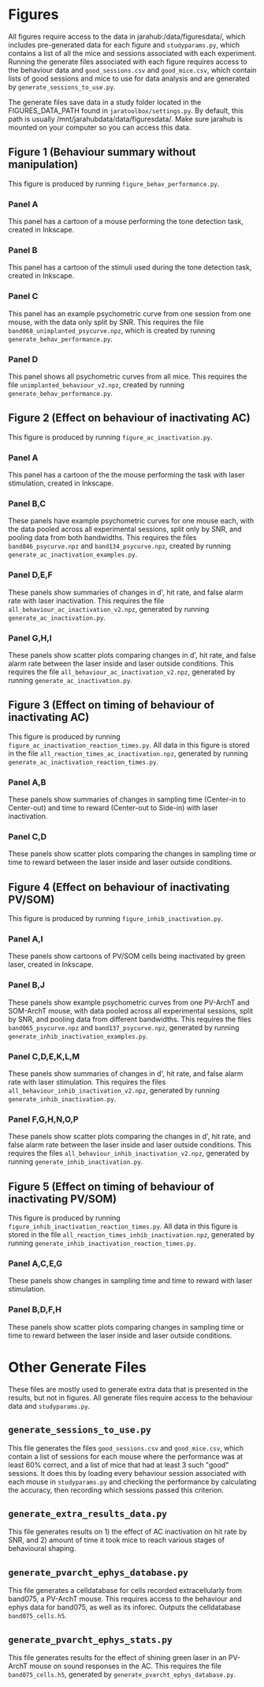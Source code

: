 # Figures
All figures require access to the data in jarahub:/data/figuresdata/, which includes pre-generated data for each figure and `studyparams.py`, which contains a list of all the mice and sessions associated with each experiment. Running the generate files associated with each figure requires access to the behaviour data and `good_sessions.csv` and `good_mice.csv`, which contain lists of good sessions and mice to use for data analysis and are generated by `generate_sessions_to_use.py`.

The generate files save data in a study folder located in the FIGURES_DATA_PATH found in `jaratoolbox/settings.py`. By default, this path is usually /mnt/jarahubdata/data/figuresdata/. Make sure jarahub is mounted on your computer so you can access this data.

## Figure 1 (Behaviour summary without manipulation)
This figure is produced by running `figure_behav_performance.py`.

### Panel A
This panel has a cartoon of a mouse performing the tone detection task, created in Inkscape.
### Panel B
This panel has a cartoon of the stimuli used during the tone detection task, created in Inkscape.
### Panel C
This panel has an example psychometric curve from one session from one mouse, with the data only split by SNR. This requires the file `band068_unimplanted_psycurve.npz`, which is created by running `generate_behav_performance.py`.
### Panel D
This panel shows all psychometric curves from all mice. This requires the file `unimplanted_behaviour_v2.npz`, created by running `generate_behav_performance.py`.

## Figure 2 (Effect on behaviour of inactivating AC)
This figure is produced by running `figure_ac_inactivation.py`.

### Panel A
This panel has a cartoon of the the mouse performing the task with laser stimulation, created in Inkscape.
### Panel B,C
These panels have example psychometric curves for one mouse each, with the data pooled across all experimental sessions, split only by SNR, and pooling data from both bandwidths. This requires the files `band046_psycurve.npz` and `band134_psycurve.npz`, created by running `generate_ac_inactivation_examples.py`.
### Panel D,E,F
These panels show summaries of changes in d', hit rate, and false alarm rate with laser inactivation. This requires the file `all_behaviour_ac_inactivation_v2.npz`, generated by running `generate_ac_inactivation.py`.
### Panel G,H,I
These panels show scatter plots comparing changes in d', hit rate, and false alarm rate between the laser inside and laser outside conditions. This requires the file `all_behaviour_ac_inactivation_v2.npz`, generated by running `generate_ac_inactivation.py`.

## Figure 3 (Effect on timing of behaviour of inactivating AC)
This figure is produced by running `figure_ac_inactivation_reaction_times.py`. All data in this figure is stored in the file `all_reaction_times_ac_inactivation.npz`, generated by running `generate_ac_inactivation_reaction_times.py`.

### Panel A,B
These panels show summaries of changes in sampling time (Center-in to Center-out) and time to reward (Center-out to Side-in) with laser inactivation.
### Panel C,D
These panels show scatter plots comparing the changes in sampling time or time to reward between the laser inside and laser outside conditions.

## Figure 4 (Effect on behaviour of inactivating PV/SOM)
This figure is produced by running `figure_inhib_inactivation.py`.

### Panel A,I
These panels show cartoons of PV/SOM cells being inactivated by green laser, created in Inkscape.
### Panel B,J
These panels show example psychometric curves from one PV-ArchT and SOM-ArchT mouse, with data pooled across all experimental sessions, split by SNR, and pooling data from different bandwidths. This requires the files `band065_psycurve.npz` and `band137_psycurve.npz`, generated by running `generate_inhib_inactivation_examples.py`.
### Panel C,D,E,K,L,M
These panels show summaries of changes in d', hit rate, and false alarm rate with laser stimulation. This requires the files `all_behaviour_inhib_inactivation_v2.npz`, generated by running `generate_inhib_inactivation.py`.
### Panel F,G,H,N,O,P
These panels show scatter plots comparing the changes in d', hit rate, and false alarm rate between the laser inside and laser outside conditions. This requires the files `all_behaviour_inhib_inactivation_v2.npz`, generated by running `generate_inhib_inactivation.py`.

## Figure 5 (Effect on timing of behaviour of inactivating PV/SOM)
This figure is produced by running `figure_inhib_inactivation_reaction_times.py`. All data in this figure is stored in the file `all_reaction_times_inhib_inactivation.npz`, generated by running `generate_inhib_inactivation_reaction_times.py`.

### Panel A,C,E,G
These panels show changes in sampling time and time to reward with laser stimulation.
### Panel B,D,F,H
These panels show scatter plots comparing changes in sampling time or time to reward between the laser inside and laser outside conditions.

# Other Generate Files
These files are mostly used to generate extra data that is presented in the results, but not in figures. All generate files require access to the behaviour data and `studyparams.py`.

## `generate_sessions_to_use.py`
This file generates the files `good_sessions.csv` and `good_mice.csv`, which contain a list of sessions for each mouse where the performance was at least 60% correct, and a list of mice that had at least 3 such "good" sessions. It does this by loading every behaviour session associated with each mouse in `studyparams.py` and checking the performance by calculating the accuracy, then recording which sessions passed this criterion.

## `generate_extra_results_data.py`
This file generates results on 1) the effect of AC inactivation on hit rate by SNR, and 2) amount of time it took mice to reach various stages of behavioural shaping.

## `generate_pvarcht_ephys_database.py`
This file generates a celldatabase for cells recorded extracellularly from band075, a PV-ArchT mouse. This requires access to the behaviour and ephys data for band075, as well as its inforec. Outputs the celldatabase `band075_cells.h5`.

## `generate_pvarcht_ephys_stats.py`
This file generates results for the effect of shining green laser in an PV-ArchT mouse on sound responses in the AC. This requires the file `band075_cells.h5`, generated by `generate_pvarcht_ephys_database.py`.
